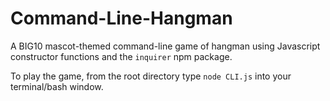 # Command-Line-Hangman

A BIG10 mascot-themed command-line game of hangman using Javascript constructor functions and the `inquirer` npm package.

To play the game, from the root directory type `node CLI.js` into your terminal/bash window.

